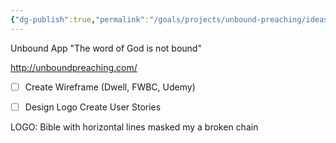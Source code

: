 ```yaml
---
{"dg-publish":true,"permalink":"/goals/projects/unbound-preaching/ideas/unbound/","created":"Jul 07, 2020, 6:07 PM"}
---
```



Unbound App
"The word of God is not bound"

<http://unboundpreaching.com/>

- [ ] Create Wireframe (Dwell, FWBC, Udemy)

- [ ] Design Logo
Create User Stories

LOGO:
Bible with horizontal lines masked my a broken chain


